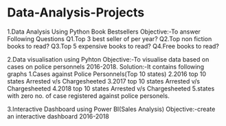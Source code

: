# Data-Analysis-Projects
1.Data Analysis Using Python Book Bestsellers
  Objective:-To answer Following Questions
     Q1.Top 3 best seller of per year?
     Q2.Top non fiction books to read?
     Q3.Top 5 expensive books to read?
     Q4.Free books to read?
     
2.Data visualisation using Pyhton
  Objective:-To visualise data based on cases on police personnels 2016-2018.
  Solution:-It contains following graphs
      1.Cases against Police Personnels(Top 10 states)
      2.2016 top 10 states Arrested v/s Chargesheeted
      3.2017 top 10 states Arrested v/s Chargesheeted
      4.2018 top 10 states Arrested v/s Chargesheeted
      5.states with zero no. of case registered against police personels.
      
3.Interactive Dashboard using Power BI(Sales Analysis) 
   Objective:-create an interactive dashboard 2016-2018
   
   
